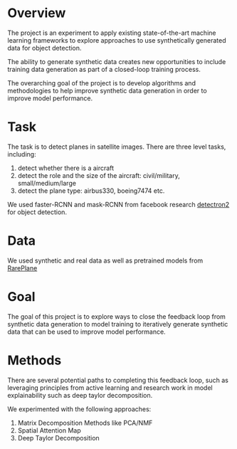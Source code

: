 # Overview
The project is an experiment to apply existing state-of-the-art machine learning frameworks to explore approaches 
to use synthetically generated data for object detection. 

The ability to generate synthetic data creates new opportunities to include training data generation as 
part of a closed-loop training process.

The overarching goal of the project is to develop algorithms and methodologies to help improve synthetic data generation in order to improve model performance.

# Task
The task is to detect planes in satellite images. There are three level tasks, including:

1. detect whether there is a aircraft
2. detect the role and the size of the aircraft: civil/military, small/medium/large 
3. detect the plane type: airbus330, boeing7474 etc.

We used faster-RCNN and mask-RCNN from facebook research [detectron2](https://github.com/facebookresearch/detectron2) for object detection.

# Data
We used synthetic and real data as well as pretrained models from [RarePlane](https://github.com/aireveries/RarePlanes)

# Goal
The goal of this project is to explore ways to close the feedback loop from synthetic data generation to model training to iteratively generate synthetic data 
that can be used to improve model performance. 

# Methods
There are several potential paths to completing this feedback loop, 
such as leveraging principles from active learning and research work in model explainability 
such as deep taylor decomposition.

We experimented with the following approaches:

1. Matrix Decomposition Methods like PCA/NMF 
2. Spatial Attention Map
3. Deep Taylor Decomposition